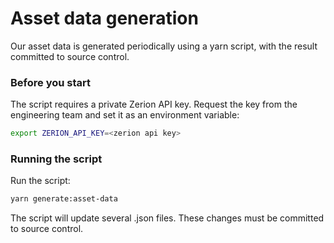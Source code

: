 # Asset data generation

Our asset data is generated periodically using a yarn script, with the result committed to source control.

### Before you start

The script requires a private Zerion API key. Request the key from the engineering team and set it as an environment variable:

```bash
export ZERION_API_KEY=<zerion api key>
```

### Running the script

Run the script:

```bash
yarn generate:asset-data
```

The script will update several .json files. These changes must be committed to source control.
